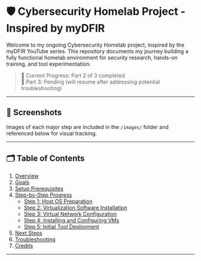 # 🛡️ Cybersecurity Homelab Project - Inspired by myDFIR

Welcome to my ongoing Cybersecurity Homelab project, inspired by the myDFIR YouTube series. This repository documents my journey building a fully functional homelab environment for security research, hands-on training, and tool experimentation.

> 📌 Current Progress: Part 2 of 3 completed  
> 🔧 Part 3: Pending (will resume after addressing potential troubleshooting)

---

## 📸 Screenshots

Images of each major step are included in the `/images/` folder and referenced below for visual tracking.

---

## 🗂️ Table of Contents

1. [Overview](#overview)
2. [Goals](#goals)
3. [Setup Prerequisites](#setup-prerequisites)
4. [Step-by-Step Progress](#step-by-step-progress)
   - [Step 1: Host OS Preparation](#step-1-host-os-preparation)
   - [Step 2: Virtualization Software Installation](#step-2-virtualization-software-installation)
   - [Step 3: Virtual Network Configuration](#step-3-virtual-network-configuration)
   - [Step 4: Installing and Configuring VMs](#step-4-installing-and-configuring-vms)
   - [Step 5: Initial Tool Deployment](#step-5-initial-tool-deployment)
5. [Next Steps](#next-steps)
6. [Troubleshooting](#troubleshooting)
7. [Credits](#credits)

---
